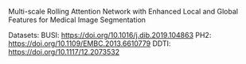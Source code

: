 Multi-scale Rolling Attention Network with Enhanced Local and Global Features for Medical Image Segmentation

Datasets:
BUSI: https://doi.org/10.1016/j.dib.2019.104863
PH2: https://doi.org/10.1109/EMBC.2013.6610779
DDTI: https://doi.org/10.1117/12.2073532
